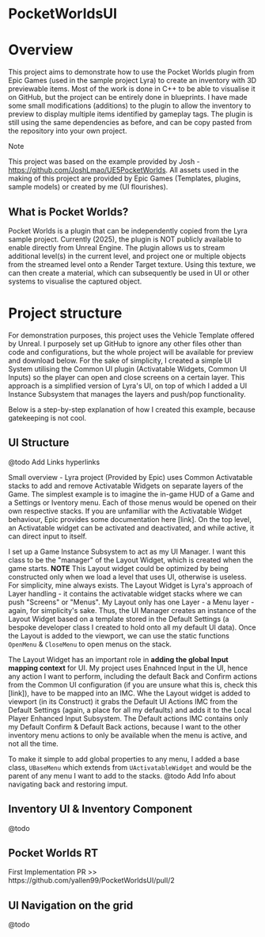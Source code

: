 # PocketWorldsUI
<h1> Overview </h1>
This project aims to demonstrate how to use the Pocket Worlds plugin from Epic Games (used in the sample project Lyra) to create an inventory with 3D previewable items. Most of the work is done in C++ to be able to visualise it on GitHub, but the project can be entirely done in blueprints.
I have made some small modifications (additions) to the plugin to allow the inventory to preview to display multiple items identified by gameplay tags. The plugin is still using the same dependencies as before, and can be copy pasted from the repository into your own project.

> [!NOTE]
> This project was based on the example provided by Josh - https://github.com/JoshLmao/UE5PocketWorlds.
> All assets used in the making of this project are provided by Epic Games (Templates, plugins, sample models) or created by me (UI flourishes).

<h2> What is Pocket Worlds? </h2>
Pocket Worlds is a plugin that can be independently copied from the Lyra sample project. Currently (2025), the plugin is NOT publicly available to enable directly from Unreal Engine. 
The plugin allows us to stream additional level(s) in the current level, and project one or multiple objects from the streamed level onto a Render Target texture. Using this texture, we can then create a material, which can subsequently be used in UI or other systems to visualise the captured object.

<h1> Project structure </h1>
For demonstration purposes, this project uses the Vehicle Template offered by Unreal. I purposely set up GitHub to ignore any other files other than code and configurations, but the whole project will be available for preview and download below. 
For the sake of simplicity, I created a simple UI System utilising the Common UI plugin (Activatable Widgets, Common UI Inputs) so the player can open and close screens on a certain layer. This approach is a simplified version of Lyra's UI, on top of which I added a UI Instance Subsystem that manages the layers and push/pop functionality. 

Below is a step-by-step explanation of how I created this example, because gatekeeping is not cool.
<h2>UI Structure</h2>

@todo Add Links hyperlinks

Small overview - Lyra project (Provided by Epic) uses Common Activatable stacks to add and remove Activatable Widgets on separate layers of the Game. The simplest example is to imagine the in-game HUD of a Game and a Settings or Iventory menu. Each of those menus would be opened on their own respective stacks.
If you are unfamiliar with the Activatable Widget behaviour, Epic provides some documentation here [link]. On the top level, an Activatable widget can be activated and deactivated, and while active, it can direct input to itself.

I set up a Game Instance Subsystem to act as my UI Manager. I want this class to be the "manager" of the Layout Widget, which is created when the game starts. 
<b>NOTE</b> This Layout widget could be optimized by being constructed only when we load a level that uses UI, otherwise is useless. For simplicity, mine always exists.
The Layout Widget is Lyra's approach of Layer handling - it contains the activatable widget stacks where we can push "Screens" or "Menus". My Layout only has one Layer - a Menu layer - again, for simplicity's sake.
Thus, the UI Manager creates an instance of the Layout Widget based on a template stored in the Default Settings (a bespoke developer class I created to hold onto all my default UI data). Once the Layout is added to the viewport, we can use the static functions `OpenMenu` & `CloseMenu` to open menus on the stack.

The Layout Widget has an important role in <b>adding the global Input mapping context</b> for UI. My project uses Enahnced Input in the UI, hence any action I want to perform, including the default Back and Confirm actions from the Common UI configuration (if you are unsure what this is, check this [link]), have to be mapped into an IMC. 
Whe the Layout widget is added to viewport (in its Construct) it grabs the Default UI Actions IMC from the Default Settings (again, a place for all my defaults) and adds it to the Local Player Enhanced Input Subsystem.
The Default actions IMC contains only my Default Confirm & Default Back actions, because I want to the other inventory menu actions to only be available when the menu is active, and not all the time.

To make it simple to add global properties to any menu, I added a base class, `UBaseMenu` which extends from `UActivatableWidget` and would be the parent of any menu I want to add to the stacks.
@todo Add Info about navigating back and restoring imput.

<h2>Inventory UI & Inventory Component</h2>
@todo
<h2>Pocket Worlds RT</h2>
First Implementation PR >> https://github.com/yallen99/PocketWorldsUI/pull/2

<h2>UI Navigation on the grid</h2>
@todo
